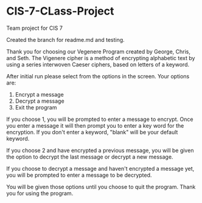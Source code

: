 # CIS-7-CLass-Project
Team project for CIS 7

Created the branch for readme.md and testing.

Thank you for choosing our Vegenere Program created by George, Chris, and Seth.
The Vigenere cipher is a method of encrypting alphabetic text by using a series
interwoven Caeser ciphers, based on letters of a keyword.

After initial run please select from the options in the screen. Your options are:
1. Encrypt a message
2. Decrypt a message
3. Exit the program

If you choose 1, you will be prompted to enter a message to encrypt.
Once you enter a message it will then prompt you to enter a key word 
for the encryption. If you don't enter a keyword, "blank" will be your
default keyword.

If you choose 2 and have encrypted a previous message, you will be given 
the option to decrypt the last message or decrypt a new message.

If you choose to decrypt a message and haven't encrypted a message yet, you
will be prompted to enter a message to be decrypted.

You will be given those options until you choose to quit the program.
Thank you for using the program.

